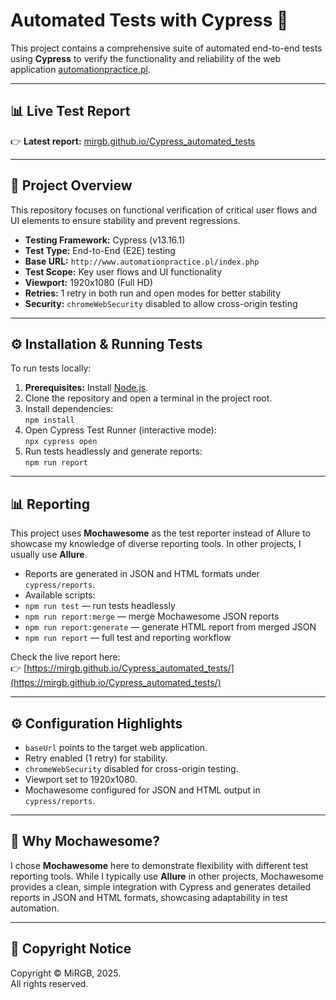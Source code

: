 # Automated Tests with Cypress 🚀

This project contains a comprehensive suite of automated end-to-end tests using **Cypress** to verify the functionality and reliability of the web application [automationpractice.pl](http://www.automationpractice.pl/index.php).

---

## 📊 Live Test Report

👉 **Latest report:** [mirgb.github.io/Cypress_automated_tests](https://mirgb.github.io/Cypress_automated_tests)

---

## 📝 Project Overview

This repository focuses on functional verification of critical user flows and UI elements to ensure stability and prevent regressions.

- **Testing Framework:** Cypress (v13.16.1)  
- **Test Type:** End-to-End (E2E) testing  
- **Base URL:** `http://www.automationpractice.pl/index.php`  
- **Test Scope:** Key user flows and UI functionality  
- **Viewport:** 1920x1080 (Full HD)  
- **Retries:** 1 retry in both run and open modes for better stability  
- **Security:** `chromeWebSecurity` disabled to allow cross-origin testing  

---

## ⚙️ Installation & Running Tests

To run tests locally:

1. **Prerequisites:** Install [Node.js](https://nodejs.org/).  
2. Clone the repository and open a terminal in the project root.  
3. Install dependencies:  
`npm install`
4. Open Cypress Test Runner (interactive mode):  
`npx cypress open`
5. Run tests headlessly and generate reports:  
`npm run report`

---

## 📊 Reporting

This project uses **Mochawesome** as the test reporter instead of Allure to showcase my knowledge of diverse reporting tools. In other projects, I usually use **Allure**.

- Reports are generated in JSON and HTML formats under `cypress/reports`.  
- Available scripts:  
- `npm run test` — run tests headlessly  
- `npm run report:merge` — merge Mochawesome JSON reports  
- `npm run report:generate` — generate HTML report from merged JSON  
- `npm run report` — full test and reporting workflow  

Check the live report here:  
👉 [https://mirgb.github.io/Cypress_automated_tests/](https://mirgb.github.io/Cypress_automated_tests/)

---

## ⚙️ Configuration Highlights

- `baseUrl` points to the target web application.  
- Retry enabled (1 retry) for stability.  
- `chromeWebSecurity` disabled for cross-origin testing.  
- Viewport set to 1920x1080.  
- Mochawesome configured for JSON and HTML output in `cypress/reports`.  

---

## 🎯 Why Mochawesome?

I chose **Mochawesome** here to demonstrate flexibility with different test reporting tools. While I typically use **Allure** in other projects, Mochawesome provides a clean, simple integration with Cypress and generates detailed reports in JSON and HTML formats, showcasing adaptability in test automation.

---

## 📄 Copyright Notice

Copyright © MiRGB, 2025.  
All rights reserved.
